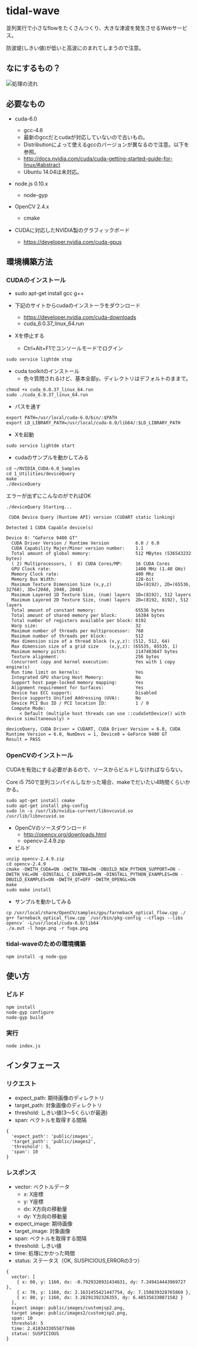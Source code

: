 # tidal-wave

並列実行で小さなflowをたくさんつくり、大きな津波を発生させるWebサービス。

防波堤(しきい値)が低いと高波にのまれてしまうので注意。

## なにするもの？

![処理の流れ](http://legion.ariel-networks.com/gitbucket/leviathan/tidal-wave/blob/master/flow.png?raw=true)

## 必要なもの

* cuda-6.0
    * gcc-4.6
    * 最新のgccだとcudaが対応していないので古いもの。
    * Distributionによって使えるgccのバージョンが異なるので注意。以下を参照。
    * http://docs.nvidia.com/cuda/cuda-getting-started-guide-for-linux/#abstract
    * Ubuntu 14.04は未対応。
* node.js 0.10.x
    * node-gyp
* OpenCV 2.4.x
    * cmake

* CUDAに対応したNVIDIA製のグラフィックボード
    * https://developer.nvidia.com/cuda-gpus

## 環境構築方法

### CUDAのインストール

* sudo apt-get install gcc g++

* 下記のサイトからcudaのインストーラをダウンロード
    * https://developer.nvidia.com/cuda-downloads
    * cuda_6.0.37_linux_64.run

* Xを停止する
    * Ctrl+Alt+F1でコンソールモードでログイン

~~~
sudo service lightdm stop
~~~

* cuda toolkitのインストール
    * 色々質問されるけど、基本全部y。ディレクトリはデフォルトのままで。
    
~~~
chmod +x cuda_6.0.37_linux_64.run
sudo ./cuda_6.0.37_linux_64.run
~~~

* パスを通す

~~~
export PATH=/usr/local/cuda-6.0/bin/:$PATH
export LD_LIBRARY_PATH=/usr/local/cuda-6.0/lib64/:$LD_LIBRARY_PATH
~~~

* Xを起動

~~~
sudo service lightdm start
~~~

* cudaのサンプルを動かしてみる

~~~
cd ~/NVIDIA_CUDA-6.0_Samples
cd 1_Utilities/deviceQuery
make
./deviceQuery
~~~

エラーが出ずにこんなのがでればOK

~~~
./deviceQuery Starting...

 CUDA Device Query (Runtime API) version (CUDART static linking)

Detected 1 CUDA Capable device(s)

Device 0: "GeForce 9400 GT"
  CUDA Driver Version / Runtime Version          6.0 / 6.0
  CUDA Capability Major/Minor version number:    1.1
  Total amount of global memory:                 512 MBytes (536543232 bytes)
  ( 2) Multiprocessors, (  8) CUDA Cores/MP:     16 CUDA Cores
  GPU Clock rate:                                1400 MHz (1.40 GHz)
  Memory Clock rate:                             400 Mhz
  Memory Bus Width:                              128-bit
  Maximum Texture Dimension Size (x,y,z)         1D=(8192), 2D=(65536, 32768), 3D=(2048, 2048, 2048)
  Maximum Layered 1D Texture Size, (num) layers  1D=(8192), 512 layers
  Maximum Layered 2D Texture Size, (num) layers  2D=(8192, 8192), 512 layers
  Total amount of constant memory:               65536 bytes
  Total amount of shared memory per block:       16384 bytes
  Total number of registers available per block: 8192
  Warp size:                                     32
  Maximum number of threads per multiprocessor:  768
  Maximum number of threads per block:           512
  Max dimension size of a thread block (x,y,z): (512, 512, 64)
  Max dimension size of a grid size    (x,y,z): (65535, 65535, 1)
  Maximum memory pitch:                          2147483647 bytes
  Texture alignment:                             256 bytes
  Concurrent copy and kernel execution:          Yes with 1 copy engine(s)
  Run time limit on kernels:                     Yes
  Integrated GPU sharing Host Memory:            No
  Support host page-locked memory mapping:       Yes
  Alignment requirement for Surfaces:            Yes
  Device has ECC support:                        Disabled
  Device supports Unified Addressing (UVA):      No
  Device PCI Bus ID / PCI location ID:           1 / 0
  Compute Mode:
     < Default (multiple host threads can use ::cudaSetDevice() with device simultaneously) >

deviceQuery, CUDA Driver = CUDART, CUDA Driver Version = 6.0, CUDA Runtime Version = 6.0, NumDevs = 1, Device0 = GeForce 9400 GT
Result = PASS
~~~

### OpenCVのインストール

CUDAを有効にする必要があるので、ソースからビルドしなければならない。

Core i5 750で並列コンパイルしなかった場合、makeでだいたい4時間くらいかかる。

~~~
sudo apt-get install cmake
sudo apt-get install pkg-config
sudo ln -s /usr/lib/nvidia-current/libnvcuvid.so /usr/lib/libnvcuvid.so
~~~

* OpenCVのソースダウンロード
    * http://opencv.org/downloads.html
    * opencv-2.4.9.zip
* ビルド

~~~
unzip opencv-2.4.9.zip
cd opencv-2.4.9
cmake -DWITH_CUDA=ON -DWITH_TBB=ON -DBUILD_NEW_PYTHON_SUPPORT=ON -DWITH_V4L=ON -DINSTALL_C_EXAMPLES=ON -DINSTALL_PYTHON_EXAMPLES=ON -DBUILD_EXAMPLES=ON -DWITH_QT=OFF -DWITH_OPENGL=ON
make
sudo make install
~~~

* サンプルを動かしてみる

~~~
cp /usr/local/share/OpenCV/samples/gpu/farneback_optical_flow.cpp ./
g++ farneback_optical_flow.cpp `/usr/bin/pkg-config --cflags --libs opencv` -L/usr/local/cuda-6.0/lib64
./a.out -l hoge.png -r fuga.png
~~~

### tidal-waveのための環境構築

~~~
npm install -g node-gyp
~~~


## 使い方

### ビルド

~~~
npm install
node-gyp configure
node-gyp build
~~~

### 実行

~~~
node index.js
~~~

## インタフェース


### リクエスト

* expect_path: 期待画像のディレクトリ
* target_path: 対象画像のディレクトリ
* threshold: しきい値(3〜5くらいが最適)
* span: ベクトルを取得する間隔

~~~
{
  'expect_path': 'public/images',
  'target_path': 'public/images2',
  'threshold': 5,
  'span': 10
}
~~~

### レスポンス

* vector: ベクトルデータ
    * x: X座標
    * y: Y座標
    * dx: X方向の移動量
    * dy: Y方向の移動量
* expect_image: 期待画像
* target_image: 対象画像
* span: ベクトルを取得する間隔
* threshold: しきい値
* time: 処理にかかった時間
* status: ステータス（OK, SUSPICIOUS,ERRORの3つ）

~~~
{
  vector: [
    { x: 60, y: 1160, dx: -0.7929320931434631, dy: 7.249414443969727 },
    { x: 70, y: 1160, dx: 2.1631455421447754, dy: 7.150839328765869 },
    { x: 80, y: 1160, dx: 3.28291392326355, dy: 6.485356330871582 }
  ],
  expect image: public/images/customjsp2.png,
  target image: public/images2/customjsp2.png,
  span: 10
  threshold: 5
  time: 2.4183433055877686
  status: SUSPICIOUS
}
~~~

